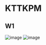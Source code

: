 # KTTKPM
## W1
![image](https://user-images.githubusercontent.com/80931327/187341305-f0ddbc08-acd2-4b38-849f-cae4dc752b56.png)
![image](https://user-images.githubusercontent.com/80931327/187341358-a1ae4dec-a5fb-4e57-a15d-46d75d324e58.png)
